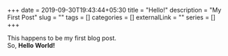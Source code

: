 +++ 
date = 2019-09-30T19:43:44+05:30
title = "Hello!"
description = "My First Post"
slug = "" 
tags = []
categories = []
externalLink = ""
series = []
+++

This happens to be my first blog post. <br>
So, <b> Hello World! </b>